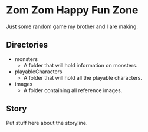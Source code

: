 # Zom Zom Happy Fun Zone

Just some random game my brother and I are making.

## Directories

- monsters
  - A folder that will hold information on monsters.
- playableCharacters
  - A folder that will hold all the playable characters.
- images
  - A folder containing all reference images.

## Story
Put stuff here about the storyline.
